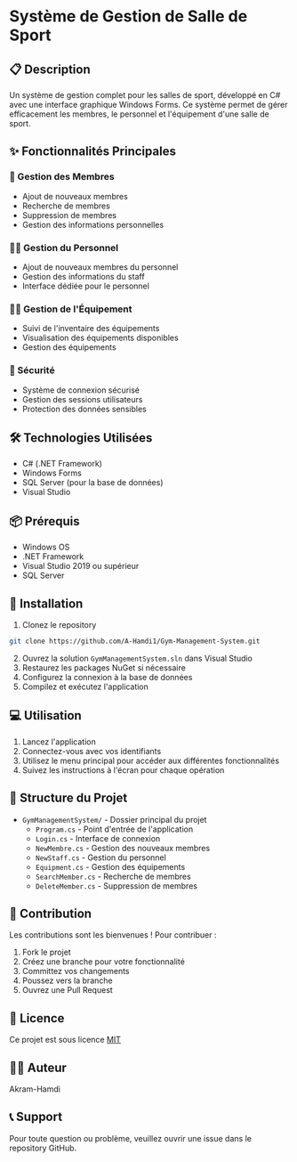 # Système de Gestion de Salle de Sport

## 📋 Description
Un système de gestion complet pour les salles de sport, développé en C# avec une interface graphique Windows Forms. Ce système permet de gérer efficacement les membres, le personnel et l'équipement d'une salle de sport.

## ✨ Fonctionnalités Principales

### 👥 Gestion des Membres
- Ajout de nouveaux membres
- Recherche de membres
- Suppression de membres
- Gestion des informations personnelles

### 👨‍💼 Gestion du Personnel
- Ajout de nouveaux membres du personnel
- Gestion des informations du staff
- Interface dédiée pour le personnel

### 🏋️‍♂️ Gestion de l'Équipement
- Suivi de l'inventaire des équipements
- Visualisation des équipements disponibles
- Gestion des équipements

### 🔐 Sécurité
- Système de connexion sécurisé
- Gestion des sessions utilisateurs
- Protection des données sensibles

## 🛠️ Technologies Utilisées
- C# (.NET Framework)
- Windows Forms
- SQL Server (pour la base de données)
- Visual Studio

## 📦 Prérequis
- Windows OS
- .NET Framework
- Visual Studio 2019 ou supérieur
- SQL Server

## 🚀 Installation
1. Clonez le repository
```bash
git clone https://github.com/A-Hamdi1/Gym-Management-System.git
```
2. Ouvrez la solution `GymManagementSystem.sln` dans Visual Studio
3. Restaurez les packages NuGet si nécessaire
4. Configurez la connexion à la base de données
5. Compilez et exécutez l'application

## 💻 Utilisation
1. Lancez l'application
2. Connectez-vous avec vos identifiants
3. Utilisez le menu principal pour accéder aux différentes fonctionnalités
4. Suivez les instructions à l'écran pour chaque opération

## 📁 Structure du Projet
- `GymManagementSystem/` - Dossier principal du projet
  - `Program.cs` - Point d'entrée de l'application
  - `Login.cs` - Interface de connexion
  - `NewMembre.cs` - Gestion des nouveaux membres
  - `NewStaff.cs` - Gestion du personnel
  - `Equipment.cs` - Gestion des équipements
  - `SearchMember.cs` - Recherche de membres
  - `DeleteMember.cs` - Suppression de membres

## 🤝 Contribution
Les contributions sont les bienvenues ! Pour contribuer :
1. Fork le projet
2. Créez une branche pour votre fonctionnalité
3. Committez vos changements
4. Poussez vers la branche
5. Ouvrez une Pull Request

## 📝 Licence
Ce projet est sous licence [MIT](LICENSE)

## 👨‍💻 Auteur
Akram-Hamdi

## 📞 Support
Pour toute question ou problème, veuillez ouvrir une issue dans le repository GitHub. 
